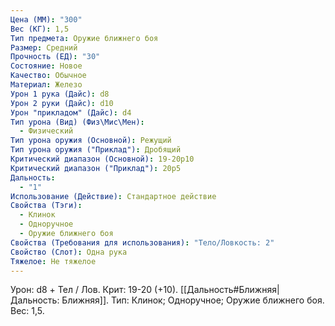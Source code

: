 ```yaml
---
Цена (ММ): "300"
Вес (КГ): 1,5
Тип предмета: Оружие ближнего боя
Размер: Средний
Прочность (ЕД): "30"
Состояние: Новое
Качество: Обычное
Материал: Железо
Урон 1 рука (Дайс): d8
Урон 2 руки (Дайс): d10
Урон "прикладом" (Дайс): d4
Тип урона (Вид) (Физ\Мис\Мен):
  - Физический
Тип урона оружия (Основной): Режущий
Тип урона оружия ("Приклад"): Дробящий
Критический диапазон (Основной): 19-20p10
Критический диапазон ("Приклад"): 20р5
Дальность:
  - "1"
Использование (Действие): Стандартное действие
Свойства (Тэги):
  - Клинок
  - Одноручное
  - Оружие ближнего боя
Свойства (Требования для использования): "Тело/Ловкость: 2"
Свойство (Слот): Одна рука
Тяжелое: Не тяжелое
---
```

Урон: d8 + Тел / Лов. Крит: 19-20 (+10). [[Дальность#Ближняя|Дальность: Ближняя]]. Тип: Клинок; Одноручное; Оружие ближнего боя. Вес: 1,5. 